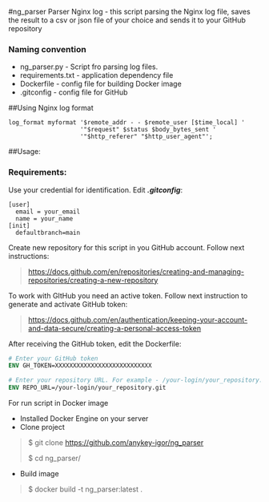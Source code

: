 #ng_parser
Parser Nginx log - this script parsing the Nginx log file, saves the result to a csv or json file of your choice and sends it to your GitHub repository


### Naming convention
* ng_parser.py - Script fro parsing log files.
* requirements.txt -  application dependency file
* Dockerfile - config file for building Docker image
* .gitconfig - config file for GitHub


##Using Nginx log format

```
log_format myformat '$remote_addr - - $remote_user [$time_local] '
                    '"$request" $status $body_bytes_sent '
                    '"$http_referer" "$http_user_agent"';
```

##Usage:

### Requirements:

Use your credential for identification. Edit **_.gitconfig_**:

```editorconfig
[user]
  email = your_email
  name = your_name
[init]
  defaultbranch=main
```

Create new repository for this script in you GitHub account. Follow next instructions:
 
>https://docs.github.com/en/repositories/creating-and-managing-repositories/creating-a-new-repository

To work with GItHub you need an active token. Follow next instruction to generate and activate GitHub token: 

>https://docs.github.com/en/authentication/keeping-your-account-and-data-secure/creating-a-personal-access-token

After receiving the GitHub token, edit the Dockerfile: 

```dockerfile
# Enter your GitHub token
ENV GH_TOKEN=XXXXXXXXXXXXXXXXXXXXXXXXXXX

# Enter your repository URL. For example - /your-login/your_repository.git
ENV REPO_URL=/your-login/your_repository.git
```

For run script in Docker image

* Installed Docker Engine on your server
* Clone project
> $ git clone https://github.com/anykey-igor/ng_parser
> 
> $ cd ng_parser/
* Build image
>$ docker build -t ng_parser:latest .

